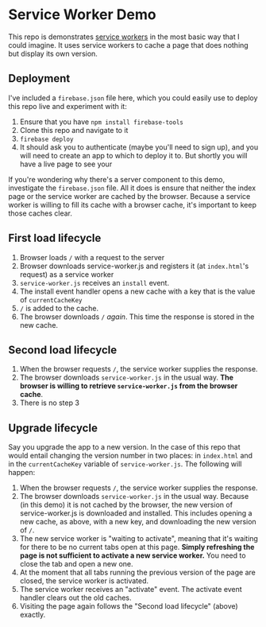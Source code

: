 # Service Worker Demo

This repo is demonstrates [service workers](https://developer.mozilla.org/en-US/docs/Web/API/Service_Worker_API) in the most basic way that I could imagine. It uses service workers to cache a page that does nothing but display its own version.

## Deployment

I've included a `firebase.json` file here, which you could easily use to deploy this repo live and experiment with it:

1. Ensure that you have `npm install firebase-tools`
2. Clone this repo and navigate to it
3. `firebase deploy`
4. It should ask you to authenticate (maybe you'll need to sign up), and you will need to create an app to which to deploy it to. But shortly you will have a live page to see your 

If you're wondering why there's a server component to this demo, investigate the `firebase.json` file. All it does is ensure that neither the index page or the service worker are cached by the browser. Because a service worker is willing to fill its cache with a browser cache, it's important to keep those caches clear.

## First load lifecycle

1. Browser loads `/` with a request to the server
2. Browser downloads service-worker.js and registers it (at `index.html`'s request) as a service worker
3. `service-worker.js` receives an `install` event.
4. The install event handler opens a new cache with a key that is the value of `currentCacheKey`
5. `/` is added to the cache.
6. The browser downloads `/` _again_. This time the response is stored in the new cache.

## Second load lifecycle

1. When the browser requests `/`, the service worker supplies the response.
2. The browser downloads `service-worker.js` in the usual way. __The browser is willing to retrieve `service-worker.js` from the browser cache__.
3. There is no step 3

## Upgrade lifecycle

Say you upgrade the app to a new version. In the case of this repo that would entail changing the version number in two places: in `index.html` and in the `currentCacheKey` variable of `service-worker.js`. The following will happen:

1. When the browser requests `/`, the service worker supplies the response.
2. The browser downloads `service-worker.js` in the usual way. Because (in this demo) it is not cached by the browser, the new version of service-worker.js is downloaded and installed. This includes opening a new cache, as above, with a new key, and downloading the new version of `/`.
3. The new service worker is "waiting to activate", meaning that it's waiting for there to be no current tabs open at this page. __Simply refreshing the page is not sufficient to activate a new service worker.__ You need to close the tab and open a new one.
4. At the moment that all tabs running the previous version of the page are closed, the service worker is activated.
5. The service worker receives an "activate" event. The activate event handler clears out the old caches.
6. Visiting the page again follows the "Second load lifecycle" (above) exactly.
